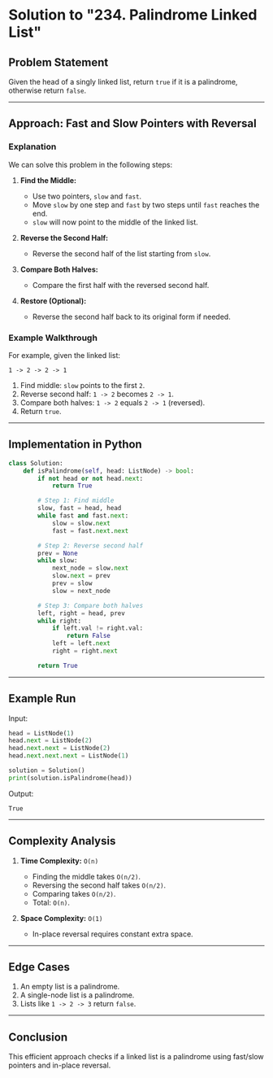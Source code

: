 # Solution to "234. Palindrome Linked List"

## Problem Statement

Given the head of a singly linked list, return `true` if it is a palindrome, otherwise return `false`.

---

## Approach: Fast and Slow Pointers with Reversal

### Explanation

We can solve this problem in the following steps:

1. **Find the Middle:**
    
    - Use two pointers, `slow` and `fast`.
    - Move `slow` by one step and `fast` by two steps until `fast` reaches the end.
    - `slow` will now point to the middle of the linked list.
2. **Reverse the Second Half:**
    
    - Reverse the second half of the list starting from `slow`.
3. **Compare Both Halves:**
    
    - Compare the first half with the reversed second half.
4. **Restore (Optional):**
    
    - Reverse the second half back to its original form if needed.

### Example Walkthrough

For example, given the linked list:

```
1 -> 2 -> 2 -> 1
```

1. Find middle: `slow` points to the first `2`.
2. Reverse second half: `1 -> 2` becomes `2 -> 1`.
3. Compare both halves: `1 -> 2` equals `2 -> 1` (reversed).
4. Return `true`.

---

## Implementation in Python

```python
class Solution:
    def isPalindrome(self, head: ListNode) -> bool:
        if not head or not head.next:
            return True

        # Step 1: Find middle
        slow, fast = head, head
        while fast and fast.next:
            slow = slow.next
            fast = fast.next.next

        # Step 2: Reverse second half
        prev = None
        while slow:
            next_node = slow.next
            slow.next = prev
            prev = slow
            slow = next_node

        # Step 3: Compare both halves
        left, right = head, prev
        while right:
            if left.val != right.val:
                return False
            left = left.next
            right = right.next

        return True
```

---

## Example Run

Input:

```python
head = ListNode(1)
head.next = ListNode(2)
head.next.next = ListNode(2)
head.next.next.next = ListNode(1)

solution = Solution()
print(solution.isPalindrome(head))
```

Output:

```
True
```

---

## Complexity Analysis

1. **Time Complexity:** `O(n)`
    
    - Finding the middle takes `O(n/2)`.
    - Reversing the second half takes `O(n/2)`.
    - Comparing takes `O(n/2)`.
    - Total: `O(n)`.
2. **Space Complexity:** `O(1)`
    
    - In-place reversal requires constant extra space.

---

## Edge Cases

1. An empty list is a palindrome.
2. A single-node list is a palindrome.
3. Lists like `1 -> 2 -> 3` return `false`.

---

## Conclusion

This efficient approach checks if a linked list is a palindrome using fast/slow pointers and in-place reversal.